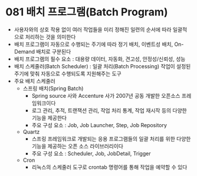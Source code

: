 # 081 배치 프로그램(Batch Program)

- 사용자와의 상호 작용 없이 여러 작업들을 미리 정해진 일련의 순서에 따라 일괄적으로 처리하는 것을 의미한다
- 배치 프로그램이 자동으로 수행되는 주기에 따라 정기 배치, 이벤트성 배치, On-Demand 배치로 구분된다
- 배치 프로그램의 필수 요소 : 대용량 데이터, 자동화, 견고성, 안정성/신뢰성, 성능
- 배치 스케줄러(Batch Scheduler) : 일괄 처리(Batch Processing) 작업이 설정된 주기에 맞춰 자동으로 수행되도록 지원해주는 도구
- 주요 배치 스케줄러
  - 스프링 배치(Spring Batch)
    - Spring source 사와 Accenture 사가 2007년 공동 개발한 오픈소스 프레임워크이다
    - 로그 관리, 추적, 트랜잭션 관리, 작업 처리 통계, 작업 재시작 등의 다양한 기능을 제공한다
    - 주요 구성 요소 : Job, Job Launcher, Step, Job Repository
  - Quartz
    - 스프링 프레임워크로 개발되는 응용 프로그램들의 일괄 처리를 위한 다양한 기능을 제공하는 오픈 소스 라이브러리이다
    - 주요 구성 요소 : Scheduler, Job, JobDetail, Trigger
  - Cron
    - 리눅스의 스케줄러 도구로 crontab 명령어를 통해 작업을 예약할 수 있다